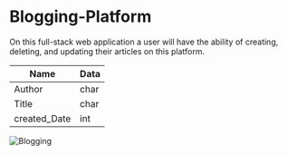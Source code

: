 # Blogging-Platform

On this full-stack web application a user will have the ability of creating, deleting, and updating their articles on this platform. 


| Name | Data|
|-------|------ |
|Author| char |
|Title | char |
|created_Date| int|




![Blogging](https://user-images.githubusercontent.com/91638042/219272000-e9d74449-f699-40e0-9ee0-2dac6788c159.png)
